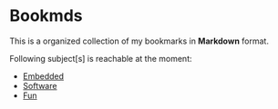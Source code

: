 Bookmds
=======

This is a organized collection of my bookmarks in __Markdown__ format. 

Following subject[s] is reachable at the moment:

* [Embedded][1]
* [Software][2]
* [Fun][3]



[1]: http://www.github.com/ahaltindis/bookmds/blob/master/embedded.md
[2]: http://www.github.com/ahaltindis/bookmds/blob/master/software.md
[3]: http://www.github.com/ahaltindis/bookmds/blob/master/fun.md

